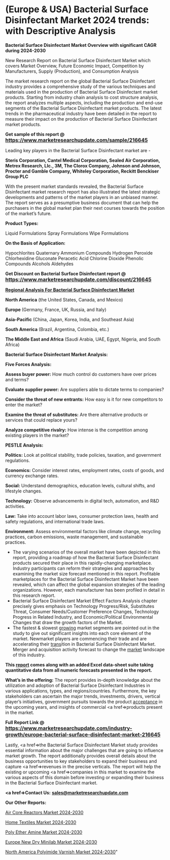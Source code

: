 # (Europe & USA) Bacterial Surface Disinfectant Market 2024 trends: with Descriptive Analysis

<strong>Bacterial Surface Disinfectant Market Overview with significant CAGR during 2024-2030</strong>

New Research Report on Bacterial Surface Disinfectant Market which covers Market Overview, Future Economic Impact, Competition by Manufacturers, Supply (Production), and Consumption Analysis

The market research report on the global Bacterial Surface Disinfectant industry provides a comprehensive study of the various techniques and materials used in the production of Bacterial Surface Disinfectant market products. Starting from industry chain analysis to cost structure analysis, the report analyzes multiple aspects, including the production and end-use segments of the Bacterial Surface Disinfectant market products. The latest trends in the pharmaceutical industry have been detailed in the report to measure their impact on the production of Bacterial Surface Disinfectant market products.

<strong>Get sample of this report @ <a href=https://www.marketresearchupdate.com/sample/216645><font size=3 color=#0000ff>https://www.marketresearchupdate.com/sample/216645</font></a></strong>

Leading key players in the Bacterial Surface Disinfectant market are -

<strong>Steris Corporation, Cantel Medical Corporation, Sealed Air Corporation, Metrex Research, Llc., 3M, The Clorox Company, Johnson and Johnson, Procter and Gamble Company, Whiteley Corporation, Reckitt Benckiser Group PLC</strong>

With the present market standards revealed, the Bacterial Surface Disinfectant market research report has also illustrated the latest strategic developments and patterns of the market players in an unbiased manner. The report serves as a presumptive business document that can help the purchasers in the global market plan their next courses towards the position of the market’s future.

<strong>Product Types:</strong>

Liquid Formulations
Spray Formulations
Wipe Formulations

<strong>On the Basis of Application:</strong>

Hypochlorites
Quaternary Ammonium Compounds
Hydrogen Peroxide
Chlorhexidine Gluconate
Peracetic Acid
Chlorine Dioxide
Phenolic Compounds
Alcohols
Aldehydes

<strong>Get Discount on Bacterial Surface Disinfectant report @ <a href=https://www.marketresearchupdate.com/discount/216645><font size=3 color=#0000ff>https://www.marketresearchupdate.com/discount/216645</font></a></strong>

<strong><u><b>Regional Analysis For Bacterial Surface Disinfectant Market</b></u></strong>

<strong><b>North America</b></strong> (the United States, Canada, and Mexico)

<strong><b>Europe </b></strong>(Germany, France, UK, Russia, and Italy)

<strong><b>Asia-Pacific</b></strong> (China, Japan, Korea, India, and Southeast Asia)

<strong><b>South America</b></strong> (Brazil, Argentina, Colombia, etc.)

<strong><b>The Middle East and Africa</b></strong> (Saudi Arabia, UAE, Egypt, Nigeria, and South Africa)

<strong>Bacterial Surface Disinfectant Market Analysis:</strong>

<strong>Five Forces Analysis:</strong>

<strong>Assess buyer power:</strong> How much control do customers have over prices and terms?

<strong>Evaluate supplier power:</strong> Are suppliers able to dictate terms to companies?

<strong>Consider the threat of new entrants:</strong> How easy is it for new competitors to enter the market?

<strong>Examine the threat of substitutes:</strong> Are there alternative products or services that could replace yours?

<strong>Analyze competitive rivalry:</strong> How intense is the competition among existing players in the market?

<strong>PESTLE Analysis:</strong>

<strong>Politics:</strong> Look at political stability, trade policies, taxation, and government regulations.

<strong>Economics:</strong> Consider interest rates, employment rates, costs of goods, and currency exchange rates.

<strong>Social:</strong> Understand demographics, education levels, cultural shifts, and lifestyle changes.

<strong>Technology:</strong> Observe advancements in digital tech, automation, and R&D activities.

<strong>Law:</strong> Take into account labor laws, consumer protection laws, health and safety regulations, and international trade laws.

<strong>Environment:</strong> Assess environmental factors like climate change, recycling practices, carbon emissions, waste management, and sustainable practices.

<ul>
  <li>The varying scenarios of the overall market have been depicted in this report, providing a roadmap of how the Bacterial Surface Disinfectant products secured their place in this rapidly-changing marketplace. Industry participants can reform their strategies and approaches by examining the market size forecast mentioned in this report. Profitable marketplaces for the Bacterial Surface Disinfectant Market have been revealed, which can affect the global expansion strategies of the leading organizations. However, each manufacturer has been profiled in detail in this research report.</li>
  <li>Bacterial Surface Disinfectant Market Effect Factors Analysis chapter precisely gives emphasis on Technology Progress/Risk, Substitutes Threat, Consumer Needs/Customer Preference Changes, Technology Progress in Related Industry, and Economic/Political Environmental Changes that draw the growth factors of the Market.</li>
  <li>The fastest &amp; slowest <a href=ASDF991299>growing</a> market segments are pointed out in the study to give out significant insights into each core element of the market. Newmarket players are commencing their trade and are accelerating their <a href=>trans</a>ition in Bacterial Surface Disinfectant Market. Merger and acquisition activity forecast to change the <a href=>market</a> landscape of this industry.</li>
</ul>
<strong>This <a href=>report</a> comes along with an added Excel data-sheet suite taking quantitative data from all numeric forecasts presented in the report.</strong>

<strong>What’s in the offering:</strong> The report provides in-depth knowledge about the utilization and adoption of Bacterial Surface Disinfectant Industries in various applications, types, and regions/countries. Furthermore, the key stakeholders can ascertain the major trends, investments, drivers, vertical player’s initiatives, government pursuits towards the product <a href=ASDF881288>acceptance</a> in the upcoming years, and insights of commercial <a href=>products</a> present in the market.

<strong>Full Report Link @ <a href=https://www.marketresearchupdate.com/industry-growth/europe-bacterial-surface-disinfectant-market-216645><font size=3 color=#0000ff>https://www.marketresearchupdate.com/industry-growth/europe-bacterial-surface-disinfectant-market-216645</font></a></strong>

Lastly, <a href=>the</a> Bacterial Surface Disinfectant Market study provides essential information about the major challenges that are going to influence market growth. The report additionally provides overall details about the business opportunities to key stakeholders to expand their business and capture <a href=>revenues</a> in the precise verticals. The report will help the existing or upcoming <a href=>companies</a> in this market to examine the various aspects of this domain before investing or expanding their business in the Bacterial Surface Disinfectant market.

<strong><a href=><strong>Contact Us:</strong></a></strong>
<strong>sales@marketresearchupdate.com</strong>

<strong>Our Other Reports:</strong>

<a href=https://www.linkedin.com/pulse/air-core-reactors-market-expected-witness-high>Air Core Reactors Market 2024-2030</a>

<a href=https://www.linkedin.com/pulse/home-textiles-market-sizing-up-anticipating-trends>Home Textiles Market 2024-2030</a>

<a href=https://www.linkedin.com/pulse/poly-ether-amine-market-research-report-reveals>Poly Ether Amine Market 2024-2030</a>

<a href=https://www.linkedin.com/pulse/europe-new-dry-minilab-market-demand-growth-challenges-mb3kf/>Europe New Dry Minilab Market 2024-2030</a>

<a href=https://www.linkedin.com/pulse/north-america-polyimide-varnish-market-demand-growth-qaqxc/>North America Polyimide Varnish Market 2024-2030</a>"
